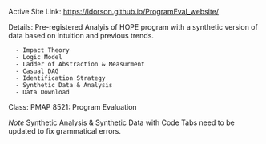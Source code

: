 Active Site Link: https://ldorson.github.io/ProgramEval_website/

Details: Pre-registered Analyis of HOPE program with a synthetic version of data based on intuition and previous trends.

      - Impact Theory 
      - Logic Model
      - Ladder of Abstraction & Measurment
      - Casual DAG
      - Identification Strategy
      - Synthetic Data & Analysis
      - Data Download
      
Class: PMAP 8521: Program Evaluation

*Note* Synthetic Analysis & Synthetic Data with Code Tabs need to be updated to fix grammatical errors.
